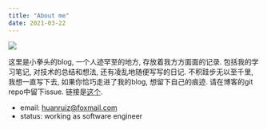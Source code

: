 ```yaml
---
title: "About me"
date: 2021-03-22
---
```


![](/avatar.jpeg)

这里是小拳头的blog, 一个人迹罕至的地方, 存放着我方方面面的记录. 包括我的学习笔记, 对技术的总结和想法, 还有凌乱地随便写写的日记. 不积跬步无以至千里, 我想一直写下去, 如果你恰巧走进了我的blog, 想留下自己的痕迹. 请在博客的git repo中留下issue. 链接是[这个](https://github.com/huanruiz/blog/issues).

- email: huanruiz@foxmail.com
- status: working as software engineer